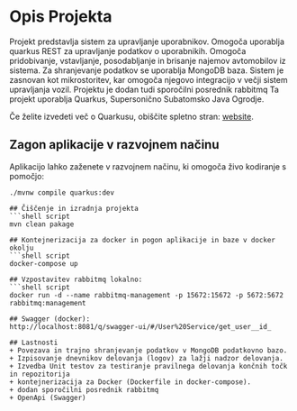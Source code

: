 # Opis Projekta
Projekt predstavlja sistem za upravljanje uporabnikov. Omogoča uporablja quarkus REST za upravljanje podatkov o uporabnikih. 
Omogoča pridobivanje, vstavljanje, posodabljanje in brisanje najemov avtomobilov iz sistema. Za shranjevanje podatkov se uporablja MongoDB baza. 
Sistem je zasnovan kot mikrostoritev, kar omogoča njegovo integracijo v večji sistem upravljanja vozil. Projektu je dodan tudi sporočilni posrednik rabbitmq
Ta projekt uporablja Quarkus, Supersonično Subatomsko Java Ogrodje.

Če želite izvedeti več o Quarkusu, obiščite spletno stran: [website](https://quarkus.io/).

## Zagon aplikacije v razvojnem načinu

Aplikacijo lahko zaženete v razvojnem načinu, ki omogoča živo kodiranje s pomočjo:
```shell script
./mvnw compile quarkus:dev

## Čiščenje in izradnja projekta
```shell script
mvn clean pakage

## Kontejnerizacija za docker in pogon aplikacije in baze v docker okolju
```shell script
docker-compose up

## Vzpostavitev rabbitmq lokalno:
```shell script
docker run -d --name rabbitmq-management -p 15672:15672 -p 5672:5672 rabbitmq:management 

## Swagger (docker):
http://localhost:8081/q/swagger-ui/#/User%20Service/get_user__id_

## Lastnosti
+ Povezava in trajno shranjevanje podatkov v MongoDB podatkovno bazo.
+ Izpisovanje dnevnikov delovanja (logov) za lažji nadzor delovanja.
+ Izvedba Unit testov za testiranje pravilnega delovanja končnih točk in repozitorija
+ kontejnerizacija za Docker (Dockerfile in docker-compose).
+ dodan sporočilni posrednik rabbitmq
+ OpenApi (Swagger)

